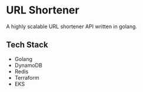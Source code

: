 # URL Shortener

A highly scalable URL shortener API written in golang. 

## Tech Stack
- Golang
- DynamoDB
- Redis
- Terraform
- EKS


